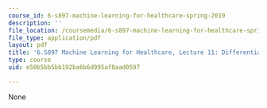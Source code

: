 ```yaml
---
course_id: 6-s897-machine-learning-for-healthcare-spring-2019
description: ''
file_location: /coursemedia/6-s897-machine-learning-for-healthcare-spring-2019/e50b5bb5bb192ba6b6d995af8aad0597_MIT6_S897S19_lec11.pdf
file_type: application/pdf
layout: pdf
title: '6.S897 Machine Learning for Healthcare, Lecture 11: Differential Diagnosis'
type: course
uid: e50b5bb5bb192ba6b6d995af8aad0597

---
```

None